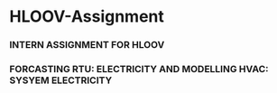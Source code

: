 # HLOOV-Assignment
### INTERN ASSIGNMENT FOR HLOOV
### FORCASTING RTU: ELECTRICITY AND MODELLING HVAC: SYSYEM ELECTRICITY
